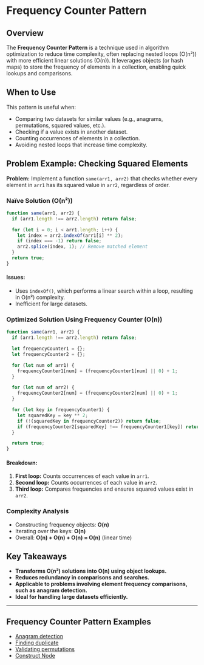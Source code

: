 # Frequency Counter Pattern

## Overview

The **Frequency Counter Pattern** is a technique used in algorithm optimization to reduce time complexity, often replacing nested loops (O(n²)) with more efficient linear solutions (O(n)). It leverages objects (or hash maps) to store the frequency of elements in a collection, enabling quick lookups and comparisons.

## When to Use

This pattern is useful when:

- Comparing two datasets for similar values (e.g., anagrams, permutations, squared values, etc.).
- Checking if a value exists in another dataset.
- Counting occurrences of elements in a collection.
- Avoiding nested loops that increase time complexity.

## Problem Example: Checking Squared Elements

**Problem:** Implement a function `same(arr1, arr2)` that checks whether every element in `arr1` has its squared value in `arr2`, regardless of order.

### Naïve Solution (O(n²))

```js
function same(arr1, arr2) {
  if (arr1.length !== arr2.length) return false;

  for (let i = 0; i < arr1.length; i++) {
    let index = arr2.indexOf(arr1[i] ** 2);
    if (index === -1) return false;
    arr2.splice(index, 1); // Remove matched element
  }
  return true;
}
```

#### Issues:

- Uses `indexOf()`, which performs a linear search within a loop, resulting in O(n²) complexity.
- Inefficient for large datasets.

### Optimized Solution Using Frequency Counter (O(n))

```js
function same(arr1, arr2) {
  if (arr1.length !== arr2.length) return false;

  let frequencyCounter1 = {};
  let frequencyCounter2 = {};

  for (let num of arr1) {
    frequencyCounter1[num] = (frequencyCounter1[num] || 0) + 1;
  }

  for (let num of arr2) {
    frequencyCounter2[num] = (frequencyCounter2[num] || 0) + 1;
  }

  for (let key in frequencyCounter1) {
    let squaredKey = key ** 2;
    if (!(squaredKey in frequencyCounter2)) return false;
    if (frequencyCounter2[squaredKey] !== frequencyCounter1[key]) return false;
  }

  return true;
}
```

#### Breakdown:

1. **First loop:** Counts occurrences of each value in `arr1`.
2. **Second loop:** Counts occurrences of each value in `arr2`.
3. **Third loop:** Compares frequencies and ensures squared values exist in `arr2`.

### Complexity Analysis

- Constructing frequency objects: **O(n)**
- Iterating over the keys: **O(n)**
- Overall: **O(n) + O(n) + O(n) ≈ O(n)** (linear time)

## Key Takeaways

- **Transforms O(n²) solutions into O(n) using object lookups.**
- **Reduces redundancy in comparisons and searches.**
- **Applicable to problems involving element frequency comparisons, such as anagram detection.**
- **Ideal for handling large datasets efficiently.**

---

## Frequency Counter Pattern Examples

- [Anagram detection](./Code/anagram.js)
- [Finding duplicate]()
- [Validating permutations]()
- [Construct Node]()
